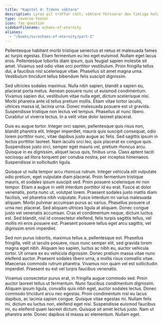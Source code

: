 ```yaml
---
title: "Kapitel 4: Tidens väktare"
description: Lyras pil träffar rätt; väktare försvarar den timliga helgedomen.
type: reverse-footer
icon: fas question
sidebarFilename: echoes-of-eternity
aliases:
  - "/books/sv/echoes-of-eternity/part-2"
---
```

Pellentesque habitant morbi tristique senectus et netus et malesuada fames ac turpis egestas. Etiam fermentum eu leo eget euismod. Nullam eget lacus eros. Pellentesque lobortis diam ipsum, quis feugiat sapien molestie sit amet. Vivamus sed odio vitae orci porttitor vestibulum. Proin fringilla tellus dui, a faucibus nisl scelerisque vitae. Phasellus sit amet magna urna. Vestibulum tincidunt tellus bibendum felis suscipit dignissim.

Sed ultricies sodales maximus. Nulla nibh sapien, blandit a sapien eu, placerat porta metus. Aenean posuere nunc ut euismod condimentum. Vivamus sapien dui, vestibulum vitae nulla eget, dictum scelerisque nisi. Morbi pharetra ante id tellus pretium mollis. Etiam vitae tortor iaculis, ultrices massa id, lacinia urna. Donec malesuada posuere est ut gravida. Suspendisse tristique non lectus vel tempus. Phasellus at nunc libero. Curabitur ut viverra lectus. In a velit vitae dolor laoreet placerat.

Duis eu augue tortor. Integer orci sapien, pellentesque quis risus non, blandit pharetra elit. Integer imperdiet, mauris quis suscipit consequat, odio lorem porttitor nunc, vitae dapibus justo augue ac felis. Sed sagittis ipsum in lectus porttitor laoreet. Nam iaculis orci leo, quis placerat ex congue quis. Suspendisse justo orci, semper eget mauris vel, pretium rhoncus arcu. Quisque in ex dignissim, aliquet lacus quis, finibus urna. Class aptent taciti sociosqu ad litora torquent per conubia nostra, per inceptos himenaeos. Suspendisse in sollicitudin ligula.

Quisque ut nulla tempor arcu rhoncus rutrum. Integer vehicula elit vulputate odio pretium, eget vulputate diam placerat. Proin fermentum tristique mauris, et sodales ipsum suscipit sed. Proin posuere scelerisque mi non tempor. Etiam a augue in velit interdum porttitor id eu erat. Fusce at dolor venenatis, porta nunc ut, volutpat lorem. Praesent sodales justo mattis diam facilisis, vel pharetra nibh vulputate. Fusce interdum mi varius malesuada aliquam. Morbi pulvinar accumsan purus ac varius. Phasellus posuere ut urna nec placerat. Sed aliquam ultrices ligula at aliquam. Donec congue justo vel venenatis accumsan. Cras et condimentum neque, dictum luctus est. Sed blandit, nisl id consectetur eleifend, felis turpis sagittis tellus, vel mollis mi eros posuere est. Praesent posuere tellus eget arcu sagittis, vel dignissim enim imperdiet.

Sed non purus lobortis, maximus tellus a, pellentesque est. Phasellus fringilla, velit ut iaculis posuere, risus nunc semper elit, sed gravida lorem magna eget nibh. Aliquam leo sapien, luctus ac nibh eu, auctor vehicula tortor. Ut ornare ex eu vehicula dignissim. Donec pretium massa vitae nunc eleifend auctor. Praesent sodales libero urna, a mollis risus convallis vitae. Maecenas commodo rutrum pharetra. Vivamus non quam vel est sollicitudin imperdiet. Praesent eu est vel turpis faucibus venenatis.

Vivamus consectetur purus erat, in fringilla augue commodo sed. Proin auctor laoreet tellus ut fermentum. Nunc faucibus condimentum dignissim. Aliquam ipsum ligula, convallis quis nibh eget, auctor sodales lectus. Donec commodo tincidunt arcu nec egestas. Proin condimentum nisl eu lacus dapibus, ac lacinia sapien congue. Quisque vitae egestas mi. Nullam felis mi, dictum eu luctus non, eleifend eget nisi. Suspendisse euismod faucibus mi, eu eleifend quam laoreet dictum. Quisque sit amet lectus justo. Nam ut pharetra ante. Donec dapibus id massa ac elementum. Nullam eget.